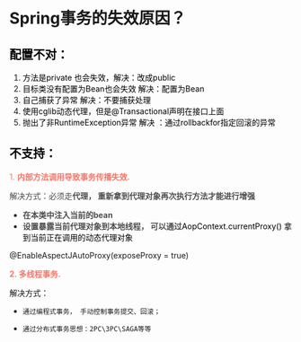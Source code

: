 # Spring事务的失效原因？

 

## <font style="color:rgb(0, 0, 0);">配置不对：</font>
1. <font style="color:rgb(0, 0, 0);">方法是private 也会失效，解决：改成public</font>
2. <font style="color:rgb(0, 0, 0);">目标类没有配置为Bean也会失效 解决：配置为Bean</font>
3. <font style="color:rgb(0, 0, 0);">自己捕获了异常 解决：不要捕获处理</font>
4. <font style="color:rgb(0, 0, 0);">使用cglib动态代理，但是@Transactional声明在接口上面</font>
5. <font style="color:rgb(0, 0, 0);">抛出了非RuntimeException异常 解决 ：通过rollbackfor指定回滚的异常</font>

## <font style="color:rgb(0, 0, 0);">不支持：</font>
<font style="color:rgb(247, 117, 103);">1. </font>**<font style="color:rgb(247, 117, 103);">内部方法调用导致事务传播失效.</font>**

 

<font style="color:rgb(77, 77, 77);">解决方式：必须走</font>**<font style="color:rgb(77, 77, 77);">代理， 重新拿到代理对象再次执行方法才能进行增强</font>**

+ **<font style="color:rgb(77, 77, 77);">在本类中注入当前的bean</font>**
+ **<font style="color:rgb(77, 77, 77);">设置暴露当前代理对象到本地线程， 可以通过</font>**<font style="color:rgb(0, 0, 0);">AopContext.currentProxy() 拿到当前正在调用的动态代理对象</font>

 @EnableAspectJAutoProxy(exposeProxy = true) 

**<font style="color:rgb(247, 117, 103);">2. 多线程事务.</font>**

 解决方式：  

+     通过编程式事务， 手动控制事务提交、回滚；
+     通过分布式事务思想：2PC\3PC\SAGA等等

